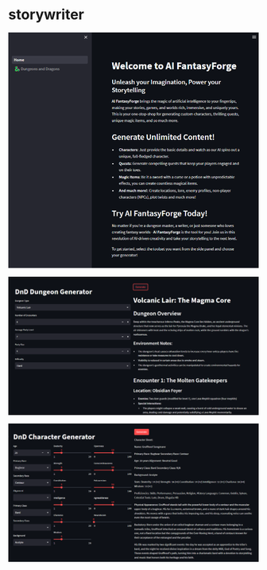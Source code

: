 # storywriter

![alt text](readme/front_page.png "Home Page")

![alt text](readme/dungeon_generator.png "Dungeon Generator")

![alt text](readme/character_generator.png "Character Generator")
